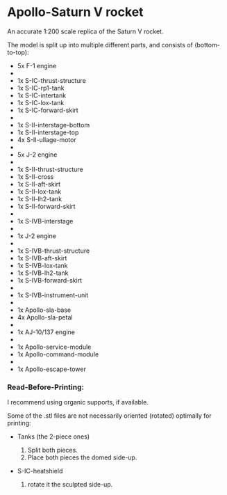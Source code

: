 # Apollo-Saturn V rocket

An accurate 1:200 scale replica of the Saturn V rocket.

The model is split up into multiple different parts, and consists of (bottom-to-top):

* 5x F-1 engine
* 
* 1x S-IC-thrust-structure
* 1x S-IC-rp1-tank
* 1x S-IC-intertank
* 1x S-IC-lox-tank
* 1x S-IC-forward-skirt
* 
* 1x S-II-interstage-bottom
* 1x S-II-interstage-top
* 4x S-II-ullage-motor
* 
* 5x J-2 engine
* 
* 1x S-II-thrust-structure
* 1x S-II-cross
* 1x S-II-aft-skirt
* 1x S-II-lox-tank
* 1x S-II-lh2-tank
* 1x S-II-forward-skirt
* 
* 1x S-IVB-interstage
* 
* 1x J-2 engine
* 
* 1x S-IVB-thrust-structure
* 1x S-IVB-aft-skirt
* 1x S-IVB-lox-tank
* 1x S-IVB-lh2-tank
* 1x S-IVB-forward-skirt
* 
* 1x S-IVB-instrument-unit
* 
* 1x Apollo-sla-base
* 4x Apollo-sla-petal
* 
* 1x AJ-10/137 engine
* 
* 1x Apollo-service-module
* 1x Apollo-command-module
* 
* 1x Apollo-escape-tower

### Read-Before-Printing:

I recommend using organic supports, if available.

Some of the .stl files are not necessarily oriented (rotated) optimally for printing:

- Tanks (the 2-piece ones)
    1. Split both pieces.
    2. Place both pieces the domed side-up.

- S-IC-heatshield
    1. rotate it the sculpted side-up.